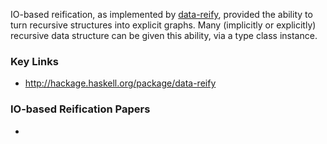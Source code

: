 <div class="teaser">

IO-based reification, as implemented by
[data-reify](http://hackage.haskell.org/cgi-bin/hackage-scripts/package/data-reify),
provided the ability to turn recursive structures into explicit graphs.
Many (implicitly or explicitly) recursive data structure can be given
this ability, via a type class instance. 

</div>

### Key Links

 *  <http://hackage.haskell.org/package/data-reify>
 
### IO-based Reification Papers

 * <div class="cite Gill:09:TypeSafeReification"/>

